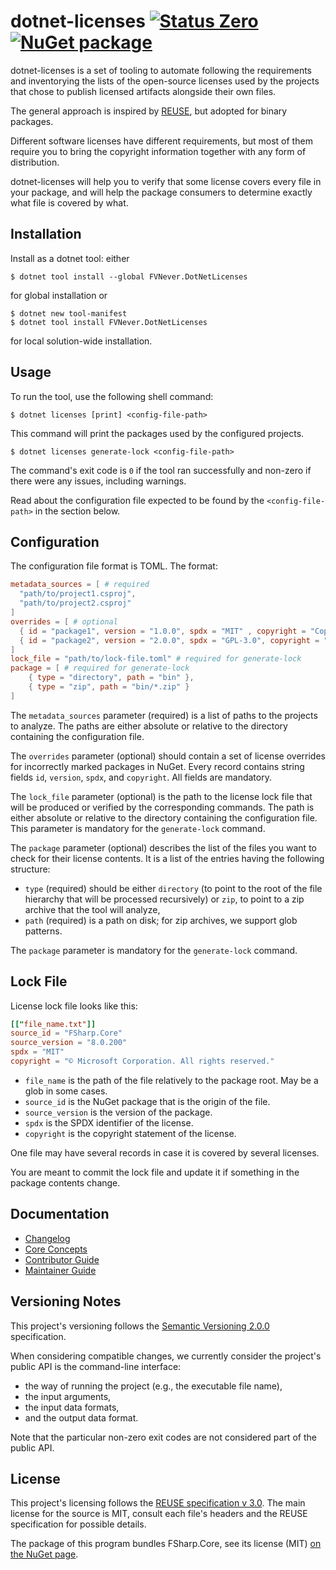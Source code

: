 <!--
SPDX-FileCopyrightText: 2024 Friedrich von Never <friedrich@fornever.me>

SPDX-License-Identifier: MIT
-->

dotnet-licenses [![Status Zero][status-zero]][andivionian-status-classifier] [![NuGet package][nuget.badge]][nuget.page]
===============
dotnet-licenses is a set of tooling to automate following the requirements and inventorying the lists of the open-source licenses used by the projects that chose to publish licensed artifacts alongside their own files.

The general approach is inspired by [REUSE][reuse], but adopted for binary packages.

Different software licenses have different requirements, but most of them require you to bring the copyright information together with any form of distribution.

dotnet-licenses will help you to verify that some license covers every file in your package, and will help the package consumers to determine exactly what file is covered by what.

Installation
------------
Install as a dotnet tool: either
```console
$ dotnet tool install --global FVNever.DotNetLicenses
```
for global installation or
```console
$ dotnet new tool-manifest
$ dotnet tool install FVNever.DotNetLicenses
```
for local solution-wide installation.

Usage
-----
To run the tool, use the following shell command:
```console
$ dotnet licenses [print] <config-file-path>
```
This command will print the packages used by the configured projects.

```console
$ dotnet licenses generate-lock <config-file-path>
```

The command's exit code is `0` if the tool ran successfully and non-zero if there were any issues, including warnings.

Read about the configuration file expected to be found by the `<config-file-path>` in the section below.

Configuration
-------------
The configuration file format is TOML. The format:
```toml
metadata_sources = [ # required
  "path/to/project1.csproj",
  "path/to/project2.csproj"
]
overrides = [ # optional
  { id = "package1", version = "1.0.0", spdx = "MIT" , copyright = "Copyright"},
  { id = "package2", version = "2.0.0", spdx = "GPL-3.0", copyright = "Copyright" }
]
lock_file = "path/to/lock-file.toml" # required for generate-lock
package = [ # required for generate-lock
    { type = "directory", path = "bin" },
    { type = "zip", path = "bin/*.zip" }
]
```
The `metadata_sources` parameter (required) is a list of paths to the projects to analyze. The paths are either absolute or relative to the directory containing the configuration file.

The `overrides` parameter (optional) should contain a set of license overrides for incorrectly marked packages in NuGet. Every record contains string fields `id`, `version`, `spdx`, and `copyright`. All fields are mandatory.

The `lock_file` parameter (optional) is the path to the license lock file that will be produced or verified by the corresponding commands. The path is either absolute or relative to the directory containing the configuration file. This parameter is mandatory for the `generate-lock` command.

The `package` parameter (optional) describes the list of the files you want to check for their license contents. It is a list of the entries having the following structure:
- `type` (required) should be either `directory` (to point to the root of the file hierarchy that will be processed recursively) or `zip`, to point to a zip archive that the tool will analyze,
- `path` (required) is a path on disk; for zip archives, we support glob patterns.

The `package` parameter is mandatory for the `generate-lock` command.

Lock File
---------
License lock file looks like this:
```toml
[["file_name.txt"]]
source_id = "FSharp.Core"
source_version = "8.0.200"
spdx = "MIT"
copyright = "© Microsoft Corporation. All rights reserved."
```

- `file_name` is the path of the file relatively to the package root. May be a glob in some cases.
- `source_id` is the NuGet package that is the origin of the file.
- `source_version` is the version of the package.
- `spdx` is the SPDX identifier of the license.
- `copyright` is the copyright statement of the license.

One file may have several records in case it is covered by several licenses.

You are meant to commit the lock file and update it if something in the package contents change.

Documentation
-------------
- [Changelog][docs.changelog]
- [Core Concepts][docs.concepts]
- [Contributor Guide][docs.contributing]
- [Maintainer Guide][docs.maintaining]

Versioning Notes
----------------
This project's versioning follows the [Semantic Versioning 2.0.0][semver] specification.

When considering compatible changes, we currently consider the project's public API is the command-line interface:
- the way of running the project (e.g., the executable file name),
- the input arguments,
- the input data formats,
- and the output data format.

Note that the particular non-zero exit codes are not considered part of the public API.

License
-------
This project's licensing follows the [REUSE specification v 3.0][reuse.spec]. The main license for the source is MIT, consult each file's headers and the REUSE specification for possible details.

<!-- TODO[#6]: We should use the tool itself to deliver this license, obviously. -->
The package of this program bundles FSharp.Core, see its license (MIT) [on the NuGet page][fsharp.core.nuget].

[andivionian-status-classifier]: https://andivionian.fornever.me/v1/#status-zero-
[docs.changelog]: CHANGELOG.md
[docs.concepts]: docs/concepts.md
[docs.contributing]: CONTRIBUTING.md
[docs.maintaining]: MAINTAINING.md
[fsharp.core.nuget]: https://www.nuget.org/packages/FSharp.Core/
[nuget.badge]: https://img.shields.io/nuget/v/FVNever.DotNetLicenses
[nuget.page]: https://www.nuget.org/packages/FVNever.DotNetLicenses
[reuse.spec]: https://reuse.software/spec/
[reuse]: https://reuse.software/
[semver]: https://semver.org/spec/v2.0.0.html
[status-zero]: https://img.shields.io/badge/status-zero-lightgrey.svg
